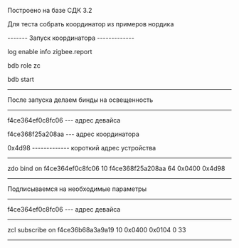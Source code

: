 Построено на базе СДК 3.2

Для теста собрать координатор из примеров нордика

-------  Запуск координатора -------------

log enable info zigbee.report

bdb role zc

bdb start

------------------------------------------

После запуска делаем бинды на освещенность

-----------------------------------------------------------------
f4ce364ef0c8fc06 --- адрес девайса

f4ce368f25a208aa --- адрес координатора

0x4d98 ------------- короткий адрес устройства

-----------------------------------------------------------------
zdo bind on f4ce364ef0c8fc06 10 f4ce368f25a208aa 64 0x0400 0x4d98

-----------------------------------------------------------------

Подписываемся на необходимые параметры 

-----------------------------------------------------------------
f4ce364ef0c8fc06 --- адрес девайса

-----------------------------------------------------------------
zcl subscribe on f4ce36b68a3a9a19 10 0x0400 0x0104 0 33

-----------------------------------------------------------------
